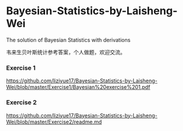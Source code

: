 # Bayesian-Statistics-by-Laisheng-Wei
The solution of Bayesian Statistics with derivations

韦来生贝叶斯统计参考答案，个人做题，欢迎交流。


### Exercise 1

<https://github.com/liziyue17/Bayesian-Statistics-by-Laisheng-Wei/blob/master/Exercise1/Bayesian%20exercise%201.pdf>


### Exercise 2

<https://github.com/liziyue17/Bayesian-Statistics-by-Laisheng-Wei/blob/master/Exercise2/readme.md>
